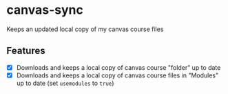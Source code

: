# canvas-sync

Keeps an updated local copy of my canvas course files

## Features
- [X] Downloads and keeps a local copy of canvas course "folder" up to date
- [X] Downloads and keeps a local copy of canvas course files in "Modules" up to date (set `usemodules` to `true`)